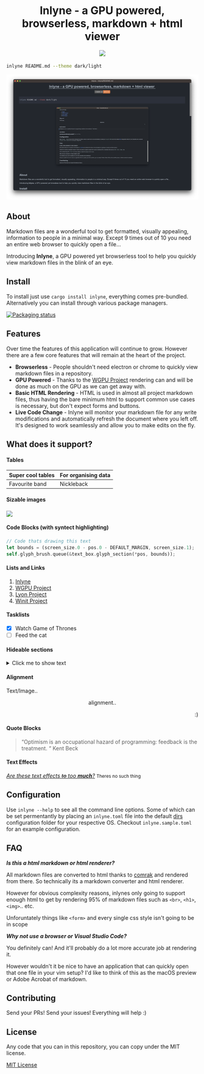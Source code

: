 <h1 align="center">Inlyne - a GPU powered, browserless, markdown + html viewer</h1>

<p align="center">
<a href="https://crates.io/crates/inlyne" target="_blank"><img height=25 src="https://img.shields.io/crates/v/inlyne.svg" /></a>
</p>

```bash
inlyne README.md --theme dark/light
```

<p align="center">
<img src="example.png" width="800"/>
</p>

## About

Markdown files are a wonderful tool to get formatted, visually appealing, information to people in a minimal way.
Except 9 times out of 10 you need an entire web browser to quickly open a file...

Introducing **Inlyne**, a GPU powered yet browserless tool to help you quickly
view markdown files in the blink of an eye.

## Install

To install just use `cargo install inlyne`, everything comes pre-bundled.
Alternatively you can install through various package managers.

[![Packaging status](https://repology.org/badge/vertical-allrepos/inlyne.svg)](https://repology.org/project/inlyne/versions)

## Features

Over time the features of this application will continue to grow. However there are a few
core features that will remain at the heart of the project.

- **Browserless** - People shouldn't need electron or chrome to quickly view markdown files in a repository.
- **GPU Powered** - Thanks to the [WGPU Project](https://github.com/gfx-rs/wgpu) rendering can and will be done
as much on the GPU as we can get away with.
- **Basic HTML Rendering** - HTML is used in almost all project markdown files, thus having the bare minimum html to
support common use cases is necessary, but don't expect forms and buttons.
- **Live Code Change** - Inlyne will monitor your markdown file for any write modifications and automatically refresh
the document where you left off. It's designed to work seamlessly and allow you to make edits on the fly.

## What does it support?

#### Tables
| Super cool tables | For organising data|
|-------------------|--------------------|
| Favourite band    | Nickleback         |

#### Sizable images
<img src="https://i.redd.it/hwurhp7crzf81.png" width = "300" align="center"></img>

#### Code Blocks (with syntect highlighting)
```rust
// Code thats drawing this text
let bounds = (screen_size.0 - pos.0 - DEFAULT_MARGIN, screen_size.1);
self.glyph_brush.queue(&text_box.glyph_section(*pos, bounds));
```

#### Lists and Links

<ol>
    <li><a href="https://github.com/trimental/inlyne">Inlyne</a></li>
    <li><a href="https://github.com/gfx-rs/wgpu">WGPU Project</a></li>
    <li><a href="https://github.com/nical/lyon">Lyon Project</a></li>
    <li><a href="https://github.com/rust-windowing/winit">Winit Project</a></li>
</ol>

#### Tasklists

- [x] Watch Game of Thrones
- [ ] Feed the cat

#### Hideable sections
<details>
<summary>Click me to show text</summary>

You weren't supposed to see this!
</details>

#### Alignment
<p align="left">Text/Image..</p>
<p align="center">alignment..</p>
<p align="right">:)</p>

#### Quote Blocks

> “Optimism is an occupational hazard of programming: feedback is the treatment. “ Kent Beck

#### Text Effects

<i><u>Are these text effects ~~to~~ too **much**?</u></i> <small>Theres no such thing</small>

## Configuration

Use `inlyne --help` to see all the command line options. Some of which can be set permentantly by placing an `inlyne.toml` file into the default [dirs](https://crates.io/crates/dirs) configuration folder for your respective OS. Checkout `inlyne.sample.toml` for an example configuration.

## FAQ


**_Is this a html markdown or html renderer?_**

All markdown files are converted to html thanks to [comrak](https://github.com/kivikakk/comrak) and rendered from there. So technically its a markdown converter and html renderer.

However for obvious complexity reasons, inlynes only going to support enough
html to get by rendering 95% of markdown files such as `<br>`, `<h1>`, `<img>`.. etc. 

Unforuntately things like `<form>` and every single css style isn't going to be in scope

**_Why not use a browser or Visual Studio Code?_**

You definitely can! And it'll probably do a lot more accurate job at rendering it. 

However wouldn't it be nice to have an application that can quickly open that one file in your vim setup? I'd like to think of this as the macOS preview or Adobe Acrobat of markdown.

## Contributing

Send your PRs! Send your issues! Everything will help :)

## License

Any code that you can in this repository, you can copy under the MIT license.

[MIT License](https://github.com/trimental/inlyne/blob/master/LICENSE)
